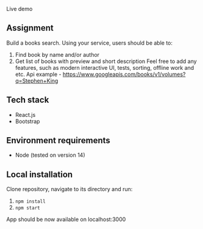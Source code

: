 
Live demo

## Assignment
Build a books search. Using your service, users should be able to: 
1. Find book by name and/or author 
2. Get list of books with preview and short description Feel free to add any features, such as modern interactive UI, tests, sorting, offline work and etc. Api example - https://www.googleapis.com/books/v1/volumes?q=Stephen+King

## Tech stack
* React.js
* Bootstrap

## Environment requirements
* Node (tested on version 14)

## Local installation
Clone repository, navigate to its directory and run:
1. `npm install`
2. `npm start`

App should be now available on localhost:3000 
